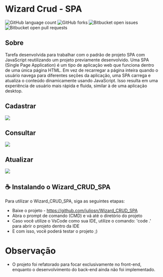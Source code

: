 # Wizard Crud - SPA
![GitHub language count](https://img.shields.io/github/languages/count/juliosn/Wizard_CRUD_SPA?style=for-the-badge)
![GitHub forks](https://img.shields.io/github/forks/juliosn/Wizard_CRUD_SPA?style=for-the-badge)
![Bitbucket open issues](https://img.shields.io/bitbucket/issues/juliosn/Wizard_CRUD_SPA?style=for-the-badge)
![Bitbucket open pull requests](https://img.shields.io/bitbucket/pr-raw/juliosn/Wizard_CRUD_SPA?style=for-the-badge)

## Sobre
Tarefa desenvolvida para trabalhar com o padrão de projeto SPA com JavaScript reutilizando um projeto previamente desenvolvido. Uma SPA (Single Page Application) é um tipo de aplicação web que funciona dentro de uma única página HTML. Em vez de recarregar a página inteira quando o usuário navega para diferentes seções da aplicação, uma SPA carrega e atualiza o conteúdo dinamicamente usando JavaScript. Isso resulta em uma experiência de usuário mais rápida e fluida, similar à de uma aplicação desktop.

<h2>Cadastrar</h2>
<img src="https://github.com/user-attachments/assets/ec9c83eb-21a6-4d0e-8541-d048ecb0d9e1">

<h2>Consultar</h2>
<img src="https://github.com/user-attachments/assets/15f5d3ac-f4c8-4085-946a-7aa447042056">

<h2>Atualizar</h2>
<img src="https://github.com/user-attachments/assets/d28e207d-b676-4cb4-8c57-4805cc8d176f">

## ☕ Instalando o Wizard_CRUD_SPA

Para utilizar o Wizard_CRUD_SPA, siga as seguintes etapas:

- Baixe o projeto - https://github.com/juliosn/Wizard_CRUD_SPA
- Abra o prompt de comando (CMD) e vá até o diretório do projeto
- Caso você utilize o VsCode como sua IDE, utilize o comando: 'code .' para abrir o projeto dentro da IDE
- E com isso, você poderá testar o projeto ;)

# Observação
- O projeto foi refatorado para focar exclusivamente no front-end, enquanto o desenvolvimento do back-end ainda não foi implementado.
